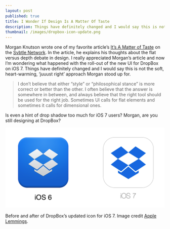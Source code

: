 ```yaml
---
layout: post
published: true
title: I Wonder If Design Is A Matter Of Taste
description: Things have definitely changed and I would say this is not the soft, heart-warming, ‘juuust right’ approach Morgan stood up for.
thumbnail: /images/dropbox-icon-update.png
---
```

Morgan Knutson wrote one of my favorite article’s [It’s A Matter of Taste](http://articles.morganallanknutson.com/its-a-matter-of-taste) on the [Svbtle Network](https://svbtle.com). In the article, he explains his thoughts about the flat versus depth debate in design. I really appreciated Morgan’s article and now I’m wondering what happened with the roll-out of the new UI for DropBox on iOS 7. Things have definitely changed and I would say this is not the soft, heart-warming, ‘juuust right’ approach Morgan stood up for.

> I don’t believe that either “style” or “philosophical stance” is more correct or better than the other. I often believe that the answer is somewhere in between, and always believe that the right tool should be used for the right job. Sometimes UI calls for flat elements and sometimes it calls for dimensional ones.

Is even a hint of drop shadow too much for iOS 7 users? Morgan, are you still designing at DropBox?

<img src="/images/dropbox-icon-update.png" alt="Before and after of DropBox’s updated icon for iOS 7" />
<p class="image-caption">Before and after of DropBox’s updated icon for iOS 7. Image credit <a href="http://afterios7icon.tumblr.com/image/68132272531" title="DropBox updates their app icon">Apple Lemmings</a>.</p>